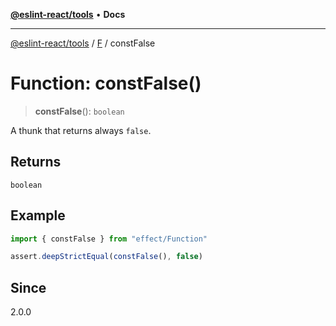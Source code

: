 [**@eslint-react/tools**](../../../README.md) • **Docs**

***

[@eslint-react/tools](../../../README.md) / [F](../README.md) / constFalse

# Function: constFalse()

> **constFalse**(): `boolean`

A thunk that returns always `false`.

## Returns

`boolean`

## Example

```ts
import { constFalse } from "effect/Function"

assert.deepStrictEqual(constFalse(), false)
```

## Since

2.0.0
